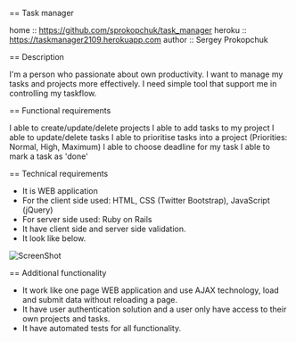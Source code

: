 == Task manager

home :: https://github.com/sprokopchuk/task_manager
heroku ::  https://taskmanager2109.herokuapp.com
author :: Sergey Prokopchuk

== Description

I'm a person who passionate about own productivity. I want to manage my tasks and projects 
more effectively. I need simple tool that support me in controlling my task­flow. 

== Functional requirements

I able to create/update/delete projects 
I able to add tasks to my project 
I able to update/delete tasks 
I able to prioritise tasks into a project (Priorities: Normal, High, Maximum) 
I able to choose deadline for my task 
I able to mark a task as 'done' 

== Technical requirements

* It is WEB application 
* For the client side used: HTML, CSS (Twitter Bootstrap), JavaScript (jQuery) 
* For server side used: Ruby on Rails
* It have client side and server side validation. 
* It look like below. 
 
 ![ScreenShot](https://raw.github.com/sprokopchuk/task_manager/master/screenshot.png)

== Additional functionality

* It work like one page WEB application and use AJAX technology, load 
and submit data without reloading a page. 
* It have user authentication solution and a user only have access to their 
own projects and tasks. 
* It have automated tests for all functionality. 

